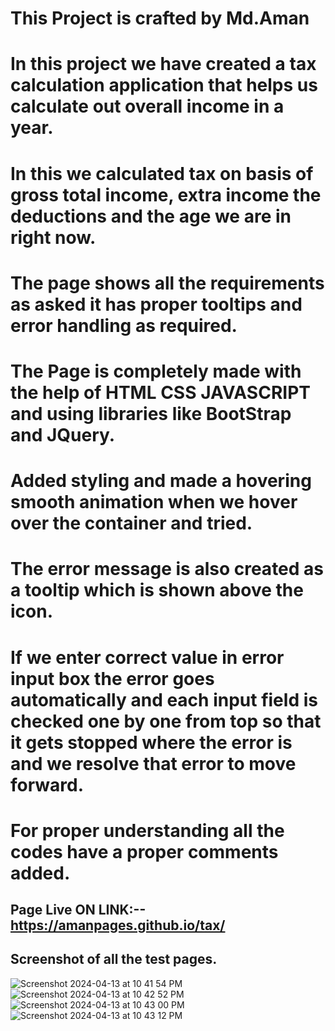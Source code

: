 # This Project is crafted by Md.Aman

# In this project we have created a tax calculation application that helps us calculate out overall income in a year.
# In this we calculated tax on basis of gross total income, extra income the deductions and the age we are in right now.
# The page shows all the requirements as asked it has proper tooltips and error handling as required.
# The Page is completely made with the help of HTML CSS JAVASCRIPT and using libraries like BootStrap and JQuery.
# Added styling and made a hovering smooth animation when we hover over the container and tried.
# The error message is also created as a tooltip which is shown above the icon.
# If we enter correct value in error input box the error goes automatically and each input field is checked one by one from top so that it gets stopped where the error is and we resolve that error to move forward.
# For proper understanding all the codes have a proper comments added.

## Page Live ON LINK:-- https://amanpages.github.io/tax/

## Screenshot of all the test pages.

![Screenshot 2024-04-13 at 10 41 54 PM](https://github.com/amanpages/tax/assets/151524274/e4fedf89-d443-4fc6-adca-8215c22b11af)
![Screenshot 2024-04-13 at 10 42 52 PM](https://github.com/amanpages/tax/assets/151524274/2d145236-a1c5-4676-bb60-e75dc2f3992f)
![Screenshot 2024-04-13 at 10 43 00 PM](https://github.com/amanpages/tax/assets/151524274/3470159c-81b8-45b4-b21a-fa273298c443)
![Screenshot 2024-04-13 at 10 43 12 PM](https://github.com/amanpages/tax/assets/151524274/3586025a-419a-44a6-b45c-ec8d64580652)
